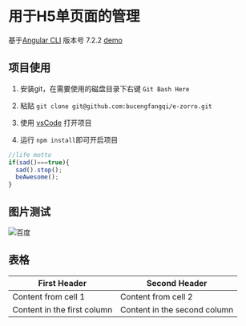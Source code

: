 # 用于H5单页面的管理

基于[Angular CLI](https://github.com/angular/angular-cli) 版本号 7.2.2 [demo](https://bucengfangqi.github.io/e-zorro/)
## 项目使用

1. 安装git，在需要使用的磁盘目录下右键 `Git Bash Here`  

2. 粘贴 `git clone git@github.com:bucengfangqi/e-zorro.git`  
3. 使用 [vsCode](https://code.visualstudio.com/) 打开项目  
4. 运行 `npm install`即可开启项目       




```javascript
//life motto
if(sad()===true){
  sad().stop();
  beAwesome();
}
```
## 图片测试
![百度]("https://www.baidu.com/img/bd_logo1.png")
## 表格
First Header | Second Header
------------ | -------------
Content from cell 1 | Content from cell 2
Content in the first column | Content in the second column

